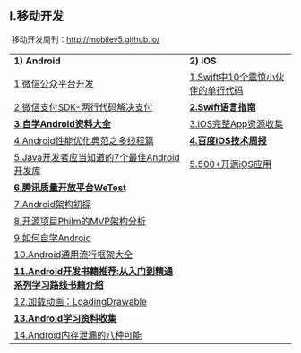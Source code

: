 <h2>I.移动开发</h2>
<p>&nbsp;移动开发周刊：<a href="http://mobilev5.github.io/">http://mobilev5.github.io/</a></p>
<table>
  <tr>
    <td><strong>1) Android</strong></td>
    <td><strong>2) iOS</strong></td>
  </tr>
  <tr>
    <td><a href="http://www.cnblogs.com/txw1958/p/wxpay-mkt-transfer.html">1.微信公众平台开发</a></td>
    <td><a href="http://swift.gg/2016/04/18/10-Swift-One-Liners-To-Impress-Your-Friends/">1.Swift中10个震惊小伙伴的单行代码</a></td>
  </tr>
  <tr>
    <td><a href="http://arccode.net/2016/05/02/微信支付SDK-两行代码解决支付/?hmsr=toutiao.io&amp;amp;utm_medium=toutiao.io&amp;amp;utm_source=toutiao.io">2.微信支付SDK-两行代码解决支付</a></td>
    <td><a href="https://github.com/ipader/SwiftGuide/blob/master/weekly/Issue-53.md"><strong>2.Swift语言指南</strong></a></td>
  </tr>
  <tr>
    <td><a href="http://bbs.jiandaima.com/thread-306-1-1.html"><strong>3.自学Android资料大全</strong></a></td>
    <td><a href="http://www.henishuo.com/ios-app-fully-code/">3.iOS完整App资源收集</a></td>
  </tr>
  <tr>
    <td><a href="http://mp.weixin.qq.com/s?__biz=MzA3NTYzODYzMg==&amp;mid=2653577007&amp;idx=1&amp;sn=0786fca3a00c4d0a1b580999b2b7a0f5&amp;scene=1&amp;srcid=0520OEDbwx6tncGUOlTCjvp9#wechat_redirect">4.Android性能优化典范之多线程篇</a></td>
    <td><a href="https://github.com/BaiduHiDeviOS/iOS-Tech-Weekly"><strong>4.百度iOS技术周报</strong></a></td>
  </tr>
  <tr>
    <td><a href="http://www.wanwuyun.com/pages/news/315.html">5.Java开发者应当知道的7个最佳Android开发库</a></td>
    <td><a href="https://github.com/dkhamsing/open-source-ios-apps">5.500+开源iOS应用</a></td>
  </tr>
  <tr>
    <td><a href="http://wetest.qq.com/lab/"><strong>6.腾讯质量开放平台WeTest</strong></a></td>
  </tr>
  <tr>
    <td><a href="http://www.lightskystreet.com/2016/05/20/android-architecture/">7.Android架构初探</a></td>
  </tr>
  <tr>
    <td><a href="http://www.lightskystreet.com/2015/02/10/philm_mvp/">8.开源项目Philm的MVP架构分析</a></td>
  </tr>
  <tr>
    <td><a href="http://gityuan.com/2016/04/24/how-to-study-android/?rel=time">9.如何自学Android</a></td>
  </tr>
  <tr>
    <td><a href="http://www.phpxs.com/post/5067">10.Android通用流行框架大全</a></td>
  </tr>
  <tr>
    <td><a href="http://diycode.cc/wiki/androidbook?hmsr=toutiao.io&amp;amp;utm_medium=toutiao.io&amp;amp;utm_source=toutiao.io"><strong>11.Android开发书籍推荐:从入门到精通系列学习路线书籍介绍</strong></a></td>
  </tr>
  <tr>
    <td><a href="https://github.com/dinuscxj/LoadingDrawable">12.加载动画：LoadingDrawable</a></td>
  </tr>
  <tr>
    <td><a href="https://github.com/Freelander/Android_Data"><strong>13.Android学习资料收集</strong></a></td>
  </tr>
  <tr>
    <td><a href="http://developer.51cto.com/art/201607/513681.htm">14.Android内存泄漏的八种可能</a></td>
  </tr>
</table>
